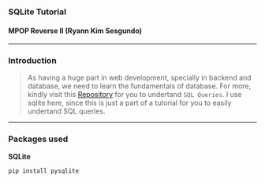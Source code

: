 ### SQLite Tutorial
#### MPOP Reverse II (Ryann Kim Sesgundo)
---
### Introduction
> As having a huge part in web development, specially in backend and database, we need to learn the fundamentals of database. For more, kindly visit this [Repository](https://github.com/RyannKim327/SQL-Samples) for you to undertand `SQL Queries`. I use sqlite here, since this is just a part of a tutorial for you to easily undertand SQL queries.
---
### Packages used
**SQLite**
```Bash
pip install pysqlite
```